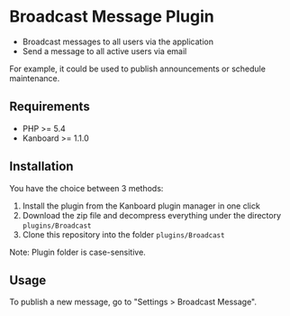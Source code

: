 Broadcast Message Plugin
========================

- Broadcast messages to all users via the application
- Send a message to all active users via email

For example, it could be used to publish announcements or schedule maintenance.

Requirements
------------

- PHP >= 5.4
- Kanboard >= 1.1.0

Installation
------------

You have the choice between 3 methods:

1. Install the plugin from the Kanboard plugin manager in one click
2. Download the zip file and decompress everything under the directory `plugins/Broadcast`
3. Clone this repository into the folder `plugins/Broadcast`

Note: Plugin folder is case-sensitive.

Usage
-----

To publish a new message, go to "Settings > Broadcast Message".
